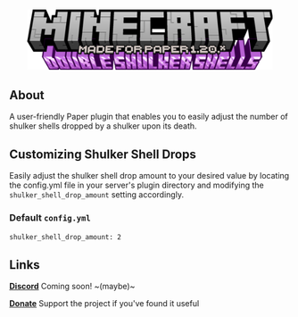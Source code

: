 <div align="center">
  <br />
  <p>
    <img src="assets/title.png" width="440">
  </p>
</div>

## About
A user-friendly Paper plugin that enables you to easily adjust the number of shulker shells dropped by a shulker upon its death.

## Customizing Shulker Shell Drops
Easily adjust the shulker shell drop amount to your desired value by locating the config.yml file in your server's plugin directory and modifying the `shulker_shell_drop_amount` setting accordingly.

### Default `config.yml`
```assembly
shulker_shell_drop_amount: 2
```

## Links
**[Discord](https://discord.com/taako)** Coming soon! ~(maybe)~


**[Donate](https://ko-fi.com/taako)** Support the project if you've found it useful
